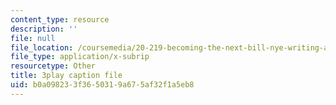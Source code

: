 ```yaml
---
content_type: resource
description: ''
file: null
file_location: /coursemedia/20-219-becoming-the-next-bill-nye-writing-and-hosting-the-educational-show-january-iap-2015/b0a098233f3650319a675af32f1a5eb8_17uL1VoaWTQ.vtt
file_type: application/x-subrip
resourcetype: Other
title: 3play caption file
uid: b0a09823-3f36-5031-9a67-5af32f1a5eb8
---
```

